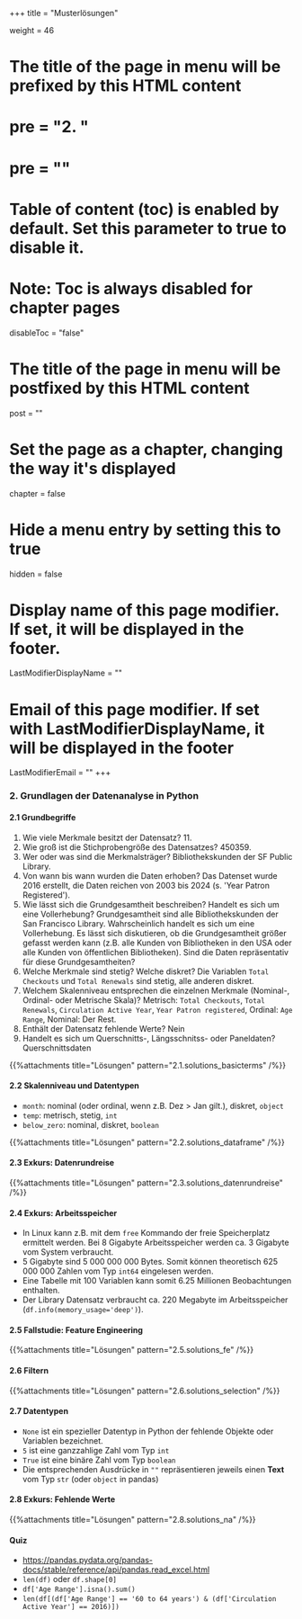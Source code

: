 +++
title = "Musterlösungen"

weight = 46
# The title of the page in menu will be prefixed by this HTML content
# pre = "<b>2. </b>"
# pre = "<i class='fab fa-github'></i>"
# Table of content (toc) is enabled by default. Set this parameter to true to disable it.
# Note: Toc is always disabled for chapter pages
disableToc = "false"

# The title of the page in menu will be postfixed by this HTML content
post = ""
# Set the page as a chapter, changing the way it's displayed
chapter = false
# Hide a menu entry by setting this to true
hidden = false
# Display name of this page modifier. If set, it will be displayed in the footer.
LastModifierDisplayName = ""
# Email of this page modifier. If set with LastModifierDisplayName, it will be displayed in the footer
LastModifierEmail = ""
+++

### 2. Grundlagen der Datenanalyse in Python

#### 2.1 Grundbegriffe 

1. Wie viele Merkmale besitzt der Datensatz? 11.
2. Wie groß ist die Stichprobengröße des Datensatzes? 450359.
3. Wer oder was sind die Merkmalsträger? Bibliothekskunden der SF Public Library.
4. Von wann bis wann wurden die Daten erhoben? Das Datenset wurde 2016 erstellt, die Daten reichen von 2003 bis 2024 (s. 'Year Patron Registered').
5. Wie lässt sich die Grundgesamtheit beschreiben? Handelt es sich um eine Vollerhebung? Grundgesamtheit sind alle Bibliothekskunden der San Francisco Library. Wahrscheinlich handelt es sich um eine Vollerhebung. Es lässt sich diskutieren, ob die Grundgesamtheit größer gefasst werden kann (z.B. alle Kunden von Bibliotheken in den USA oder alle Kunden von öffentlichen Bibliotheken). Sind die Daten repräsentativ für diese Grundgesamtheiten?
6. Welche Merkmale sind stetig? Welche diskret? Die Variablen `Total Checkouts` und `Total Renewals` sind stetig, alle anderen diskret.
7. Welchem Skalenniveau entsprechen die einzelnen Merkmale (Nominal-, Ordinal- oder Metrische Skala)? Metrisch: `Total Checkouts`, `Total Renewals`, `Circulation Active Year`, `Year Patron registered`, Ordinal: `Age Range`, Nominal: Der Rest.
8. Enthält der Datensatz fehlende Werte? Nein
9. Handelt es sich um Querschnitts-, Längsschnitss- oder Paneldaten? Querschnittsdaten

{{%attachments title="Lösungen" pattern="2.1.solutions_basicterms" /%}}


#### 2.2 Skalenniveau und Datentypen

- `month`: nominal (oder ordinal, wenn z.B. Dez > Jan gilt.), diskret, `object`
- `temp`: metrisch, stetig, `int`
- `below_zero`: nominal, diskret, `boolean`

{{%attachments title="Lösungen" pattern="2.2.solutions_dataframe" /%}}


#### 2.3 Exkurs: Datenrundreise

{{%attachments title="Lösungen" pattern="2.3.solutions_datenrundreise" /%}}

#### 2.4 Exkurs: Arbeitsspeicher

- In Linux kann z.B. mit dem `free` Kommando der freie Speicherplatz ermittelt werden. Bei 8 Gigabyte Arbeitsspeicher werden ca. 3 Gigabyte vom System verbraucht.
- 5 Gigabyte sind 5 000 000 000 Bytes. Somit können theoretisch 625 000 000 Zahlen vom Typ `int64` eingelesen werden.
- Eine Tabelle mit 100 Variablen kann somit 6.25 Millionen Beobachtungen enthalten.
- Der Library Datensatz verbraucht ca. 220 Megabyte im Arbeitsspeicher (`df.info(memory_usage='deep')`).

#### 2.5 Fallstudie: Feature Engineering

{{%attachments title="Lösungen" pattern="2.5.solutions_fe" /%}}


#### 2.6 Filtern

{{%attachments title="Lösungen" pattern="2.6.solutions_selection" /%}}

#### 2.7 Datentypen

- `None` ist ein spezieller Datentyp in Python der fehlende Objekte oder Variablen bezeichnet.
-  `5` ist eine ganzzahlige Zahl vom Typ `int`
- `True` ist eine binäre Zahl vom Typ `boolean`
- Die entsprechenden Ausdrücke in `""` repräsentieren jeweils einen **Text** vom Typ `str` (oder `object` in pandas)

#### 2.8 Exkurs: Fehlende Werte

{{%attachments title="Lösungen" pattern="2.8.solutions_na" /%}}

#### Quiz

- https://pandas.pydata.org/pandas-docs/stable/reference/api/pandas.read_excel.html
- `len(df)` oder `df.shape[0]`
- `df['Age Range'].isna().sum()`
- `len(df[(df['Age Range'] == '60 to 64 years') & (df['Circulation Active Year'] == 2016)])`
